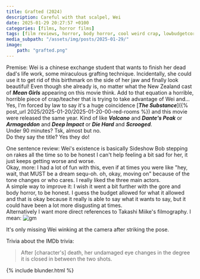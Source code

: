 ```yaml
---
title: Grafted (2024)
description: Careful with that scalpel, Wei
date: 2025-01-29 20:27:57 +0100
categories: [films, horror films]
tags: [film reviews, horror, body horror, cool weird crap, lowbudgetcore, pretty metal, featuring a dog, ñam ñam qué rico, they say the title]
media_subpath: "/assets/img/posts/2025-01-29/"
image:
    path: "grafted.png"
---
```

<span class="reviewsection">Premise:</span> Wei is a chinese exchange student that wants to finish her dead dad's life work, some miraculous grafting technique. Incidentally, she could use it to get rid of this birthmark on the side of her jaw and finally look beautiful! Even though she already is, no matter what the New Zealand cast of ***Mean Girls*** appearing on this movie think. Add to that equation a horrible, horrible piece of crap/teacher that is trying to take advantage of Wei and...<br/>Yes, I'm forced by law to say it's a huge coincidence [***The Substance***]({% post_url 2025/2025-01-20/2025-01-20-00-red-rooms %}) and this movie were released the same year. Kind of like ***Volcano*** and ***Dante's Peak*** or ***Armageddon*** and ***Deep Impact*** or ***Die Hard*** and ***Scrooged***.<br/>
<span class="reviewsection">Under 90 minutes?</span> Tsk, almost but no.<br/>
<span class="reviewsection">Do they say the title?</span> Yes they do!

<span class="reviewsection">One sentence review:</span> Wei's existence is basically Sideshow Bob stepping on rakes all the time so to be honest I can't help feeling a bit sad for her, it just keeps getting worse and worse.<br/>
<span class="reviewsection">Okay, more:</span> I had a lot of fun with this, even if at times you were like "hey, wait, that MUST be a dream sequ-oh. oh, okay, moving on" because of the tone changes or who cares. I really liked the three main actors.<br/>
<span class="reviewsection">A simple way to improve it:</span> I wish it went a bit further with the gore and body horror, to be honest. I guess the budget allowed for what it allowed and that is okay because it really is able to say what it wants to say, but it could have been a lot more disgusting at times.<br/>Alternatively I want more direct references to Takashi Miike's filmography. I mean:
![gm](grafted-01.png)

It's only missing Wei winking at the camera after striking the pose.

<span class="reviewsection">Trivia about the IMDb trivia:</span>
> After [character's] death, her undamaged eye changes in the degree it is closed in between the two shots.

{% include blunder.html %}
